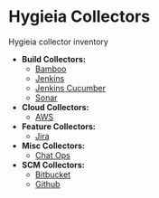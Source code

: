 # Hygieia Collectors

Hygieia collector inventory

- **Build Collectors:**
  - [Bamboo](build/bamboo/README.md)
  - [Jenkins](build/jenkins/README.md)
  - [Jenkins Cucumber](build/jenkins-cucumber/README.md)
  - [Sonar](build/sonar/README.md)
- **Cloud Collectors:**
  - [AWS](cloud/aws/README.md)
- **Feature Collectors:**
  - [Jira](feature/jira/README.md)
- **Misc Collectors:**
  - [Chat Ops](misc/chat-ops/README.md)
- **SCM Collectors:**
  - [Bitbucket](scm/bitbucket/README.md)
  - [Github](scm/github/README.md)
